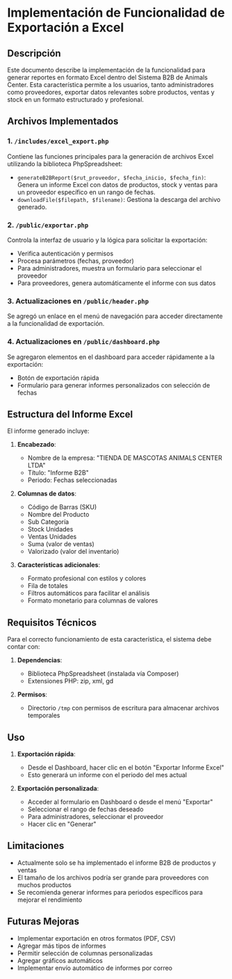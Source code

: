 # Implementación de Funcionalidad de Exportación a Excel

## Descripción
Este documento describe la implementación de la funcionalidad para generar reportes en formato Excel dentro del Sistema B2B de Animals Center. Esta característica permite a los usuarios, tanto administradores como proveedores, exportar datos relevantes sobre productos, ventas y stock en un formato estructurado y profesional.

## Archivos Implementados

### 1. `/includes/excel_export.php`
Contiene las funciones principales para la generación de archivos Excel utilizando la biblioteca PhpSpreadsheet:

- `generateB2BReport($rut_proveedor, $fecha_inicio, $fecha_fin)`: Genera un informe Excel con datos de productos, stock y ventas para un proveedor específico en un rango de fechas.
- `downloadFile($filepath, $filename)`: Gestiona la descarga del archivo generado.

### 2. `/public/exportar.php`
Controla la interfaz de usuario y la lógica para solicitar la exportación:

- Verifica autenticación y permisos
- Procesa parámetros (fechas, proveedor)
- Para administradores, muestra un formulario para seleccionar el proveedor
- Para proveedores, genera automáticamente el informe con sus datos

### 3. Actualizaciones en `/public/header.php`
Se agregó un enlace en el menú de navegación para acceder directamente a la funcionalidad de exportación.

### 4. Actualizaciones en `/public/dashboard.php`
Se agregaron elementos en el dashboard para acceder rápidamente a la exportación:
- Botón de exportación rápida
- Formulario para generar informes personalizados con selección de fechas

## Estructura del Informe Excel

El informe generado incluye:

1. **Encabezado**: 
   - Nombre de la empresa: "TIENDA DE MASCOTAS ANIMALS CENTER LTDA"
   - Título: "Informe B2B"
   - Periodo: Fechas seleccionadas

2. **Columnas de datos**:
   - Código de Barras (SKU)
   - Nombre del Producto
   - Sub Categoría
   - Stock Unidades
   - Ventas Unidades
   - Suma (valor de ventas)
   - Valorizado (valor del inventario)

3. **Características adicionales**:
   - Formato profesional con estilos y colores
   - Fila de totales
   - Filtros automáticos para facilitar el análisis
   - Formato monetario para columnas de valores

## Requisitos Técnicos

Para el correcto funcionamiento de esta característica, el sistema debe contar con:

1. **Dependencias**:
   - Biblioteca PhpSpreadsheet (instalada vía Composer)
   - Extensiones PHP: zip, xml, gd

2. **Permisos**:
   - Directorio `/tmp` con permisos de escritura para almacenar archivos temporales

## Uso

1. **Exportación rápida**: 
   - Desde el Dashboard, hacer clic en el botón "Exportar Informe Excel"
   - Esto generará un informe con el periodo del mes actual

2. **Exportación personalizada**:
   - Acceder al formulario en Dashboard o desde el menú "Exportar"
   - Seleccionar el rango de fechas deseado
   - Para administradores, seleccionar el proveedor
   - Hacer clic en "Generar"

## Limitaciones

- Actualmente solo se ha implementado el informe B2B de productos y ventas
- El tamaño de los archivos podría ser grande para proveedores con muchos productos
- Se recomienda generar informes para periodos específicos para mejorar el rendimiento

## Futuras Mejoras

- Implementar exportación en otros formatos (PDF, CSV)
- Agregar más tipos de informes
- Permitir selección de columnas personalizadas
- Agregar gráficos automáticos
- Implementar envío automático de informes por correo

